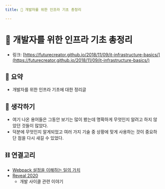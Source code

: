 ```yaml
---
title: 🏢 개발자를 위한 인프라 기초 총정리

---
```

# 🏢 개발자를 위한 인프라 기초 총정리

- 링크: [https://futurecreator.github.io/2018/11/09/it-infrastructure-basics/](https://futurecreator.github.io/2018/11/09/it-infrastructure-basics/)

## 📝 요약 
- 개발자를 위한 인프라 기초에 대한 정리글  


## 🤔 생각하기   
- 여기 나온 용어들은 그동안 보기는 많이 봤는데 명확하게 무엇인지 알려고 하지 않았던 것들이 많았다.  
- 덕분에 무엇인지 알게되었고 여러 가지 기술 중 상황에 맞게 사용하는 것이 중요하단 점을 다시 새길 수 있었다.  

## ⛓ 연결고리 
- [Webpack 설정을 이해하는 일의 가치](../Life/../Dev/a-case-for-understanding-webpack-config.md)    
- [Reveal 2020](../Dev/reveal-2020.md)  
  - 개발 사이클 관련 이야기   